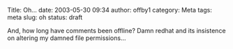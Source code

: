 Title: Oh...
date: 2003-05-30 09:34
author: offby1
category: Meta
tags: meta
slug: oh
status: draft

And, how long have comments been offline? Damn redhat and its insistence on altering my damned file permissions\...
